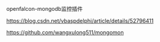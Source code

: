 openfalcon-mongodb监控插件

https://blog.csdn.net/vbaspdelphi/article/details/52796411

https://github.com/wangxulong511/mongomon
